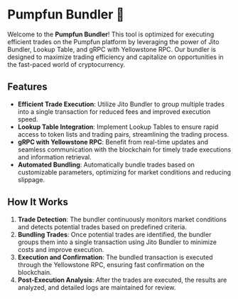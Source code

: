 # Pumpfun Bundler 🚀

Welcome to the **Pumpfun Bundler**! This tool is optimized for executing efficient trades on the Pumpfun platform by leveraging the power of Jito Bundler, Lookup Table, and gRPC with Yellowstone RPC. Our bundler is designed to maximize trading efficiency and capitalize on opportunities in the fast-paced world of cryptocurrency.

## Features

- **Efficient Trade Execution**: Utilize Jito Bundler to group multiple trades into a single transaction for reduced fees and improved execution speed.
- **Lookup Table Integration**: Implement Lookup Tables to ensure rapid access to token lists and trading pairs, streamlining the trading process.
- **gRPC with Yellowstone RPC**: Benefit from real-time updates and seamless communication with the blockchain for timely trade executions and information retrieval.
- **Automated Bundling**: Automatically bundle trades based on customizable parameters, optimizing for market conditions and reducing slippage.

## How It Works

1. **Trade Detection**: The bundler continuously monitors market conditions and detects potential trades based on predefined criteria.
2. **Bundling Trades**: Once potential trades are identified, the bundler groups them into a single transaction using Jito Bundler to minimize costs and improve execution.
3. **Execution and Confirmation**: The bundled transaction is executed through the Yellowstone RPC, ensuring fast confirmation on the blockchain.
4. **Post-Execution Analysis**: After the trades are executed, the results are analyzed, and detailed logs are maintained for review.
